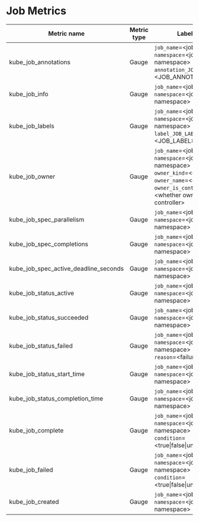 # Job Metrics

| Metric name                           | Metric type | Labels/tags                                                                                                                                                                                                 | Status       |
| ------------------------------------- | ----------- | ----------------------------------------------------------------------------------------------------------------------------------------------------------------------------------------------------------- | ------------ |
| kube_job_annotations                  | Gauge       | `job_name`=&lt;job-name&gt; <br> `namespace`=&lt;job-namespace&gt; <br> `annotation_JOB_ANNOTATION`=&lt;JOB_ANNOTATION&gt;                                                                                  | EXPERIMENTAL |
| kube_job_info                         | Gauge       | `job_name`=&lt;job-name&gt; <br> `namespace`=&lt;job-namespace&gt;                                                                                                                                          | STABLE       |
| kube_job_labels                       | Gauge       | `job_name`=&lt;job-name&gt; <br> `namespace`=&lt;job-namespace&gt; <br> `label_JOB_LABEL`=&lt;JOB_LABEL&gt;                                                                                                 | STABLE       |
| kube_job_owner                        | Gauge       | `job_name`=&lt;job-name&gt; <br> `namespace`=&lt;job-namespace&gt; <br> `owner_kind`=&lt;owner kind&gt; <br> `owner_name`=&lt;owner name&gt; <br> `owner_is_controller`=&lt;whether owner is controller&gt; | STABLE       |
| kube_job_spec_parallelism             | Gauge       | `job_name`=&lt;job-name&gt; <br> `namespace`=&lt;job-namespace&gt;                                                                                                                                          | STABLE       |
| kube_job_spec_completions             | Gauge       | `job_name`=&lt;job-name&gt; <br> `namespace`=&lt;job-namespace&gt;                                                                                                                                          | STABLE       |
| kube_job_spec_active_deadline_seconds | Gauge       | `job_name`=&lt;job-name&gt; <br> `namespace`=&lt;job-namespace&gt;                                                                                                                                          | STABLE       |
| kube_job_status_active                | Gauge       | `job_name`=&lt;job-name&gt; <br> `namespace`=&lt;job-namespace&gt;                                                                                                                                          | STABLE       |
| kube_job_status_succeeded             | Gauge       | `job_name`=&lt;job-name&gt; <br> `namespace`=&lt;job-namespace&gt;                                                                                                                                          | STABLE       |
| kube_job_status_failed                | Gauge       | `job_name`=&lt;job-name&gt; <br> `namespace`=&lt;job-namespace&gt; <br> `reason`=&lt;failure reason&gt;                                                                                                     | STABLE       |
| kube_job_status_start_time            | Gauge       | `job_name`=&lt;job-name&gt; <br> `namespace`=&lt;job-namespace&gt;                                                                                                                                          | STABLE       |
| kube_job_status_completion_time       | Gauge       | `job_name`=&lt;job-name&gt; <br> `namespace`=&lt;job-namespace&gt;                                                                                                                                          | STABLE       |
| kube_job_complete                     | Gauge       | `job_name`=&lt;job-name&gt; <br> `namespace`=&lt;job-namespace&gt; <br> `condition`=&lt;true\|false\|unknown&gt;                                                                                            | STABLE       |
| kube_job_failed                       | Gauge       | `job_name`=&lt;job-name&gt; <br> `namespace`=&lt;job-namespace&gt; <br> `condition`=&lt;true\|false\|unknown&gt;                                                                                            | STABLE       |
| kube_job_created                      | Gauge       | `job_name`=&lt;job-name&gt; <br> `namespace`=&lt;job-namespace&gt;                                                                                                                                          | STABLE       |
